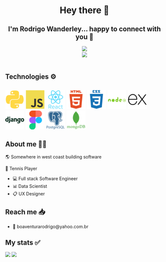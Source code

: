 <div id="header" align="center">
  <h1>Hey there 👋<br></h1>
  <h2>I'm Rodrigo Wanderley... happy to connect with you 🤝</h2>
  <img height="200px" src="https://media.giphy.com/media/QssGEmpkyEOhBCb7e1/giphy.gif">
</div>
<div id="social-icons" align="center">
  <a href="https://www.linkedin.com/in/rodrigo-wanderley">
    <img src="https://img.shields.io/badge/LinkedIn-blue?logo=linkedin&logoColor=white&style=for-the-badge">
  </a>
</div>
<div id="gh-views" align="center">
  <img src="https://komarev.com/ghpvc/?username=rodrigowb&style=flat-square&color=blue" alt=""/>
</div>
<div id="technologies">
  <h2>Technologies ⚙️<h2>
  <img src="https://raw.githubusercontent.com/devicons/devicon/1119b9f84c0290e0f0b38982099a2bd027a48bf1/icons/python/python-plain.svg" width="60" height="60">
   <img src="https://raw.githubusercontent.com/devicons/devicon/1119b9f84c0290e0f0b38982099a2bd027a48bf1/icons/javascript/javascript-original.svg" width="60" height="60">
   <img src="https://raw.githubusercontent.com/devicons/devicon/1119b9f84c0290e0f0b38982099a2bd027a48bf1/icons/react/react-original-wordmark.svg" width="60" height="60">
   <img src="https://raw.githubusercontent.com/devicons/devicon/1119b9f84c0290e0f0b38982099a2bd027a48bf1/icons/html5/html5-plain-wordmark.svg" width="60" height="60">
   <img src="https://raw.githubusercontent.com/devicons/devicon/1119b9f84c0290e0f0b38982099a2bd027a48bf1/icons/css3/css3-plain-wordmark.svg" width="60" height="60">
   <img src="https://raw.githubusercontent.com/devicons/devicon/1119b9f84c0290e0f0b38982099a2bd027a48bf1/icons/nodejs/nodejs-plain-wordmark.svg" width="60" height="60">
   <img src="https://raw.githubusercontent.com/devicons/devicon/1119b9f84c0290e0f0b38982099a2bd027a48bf1/icons/express/express-original.svg" width="60" height="60">
   <img src="https://raw.githubusercontent.com/devicons/devicon/1119b9f84c0290e0f0b38982099a2bd027a48bf1/icons/django/django-plain-wordmark.svg" width="60" height="60">
   <img src="https://raw.githubusercontent.com/devicons/devicon/1119b9f84c0290e0f0b38982099a2bd027a48bf1/icons/figma/figma-original.svg" width="60" height="60">
   <img src="https://raw.githubusercontent.com/devicons/devicon/1119b9f84c0290e0f0b38982099a2bd027a48bf1/icons/postgresql/postgresql-plain-wordmark.svg" width="60" height="60">
   <img src="https://raw.githubusercontent.com/devicons/devicon/1119b9f84c0290e0f0b38982099a2bd027a48bf1/icons/mongodb/mongodb-plain-wordmark.svg" width="60" height="60">
</div>
<div id="about-me">
  <h2>About me 🤟🏻</h2>
  <p>🌎 Somewhere in west coast building software</p>
  <p>🎾 Tennis Player</p>
  <ul>
    <li>💻 Full stack Software Engineer</li>
    <li>📊 Data Scientist</li>
    <li>📋 UX Designer</li>
  <p></p>
</div>
<div id="reach">
  <h2>Reach me 📥</h2>
  <ul>
    <li>📩 boaventurarodrigo@yahoo.com.br</li>
  </ul>
</div>
<div id="stats">
  <h2>My stats ✅</h2>
  <img src="https://github-readme-streak-stats.herokuapp.com/?user=rodrigowb">
  <img src="https://github-readme-stats.vercel.app/api/top-langs/?username=rodrigowb&layout=compact&theme=vision-friendly-dark)](https://github.com/anuraghazra/github-readme-stats">
</div>

